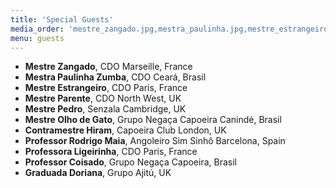 ```yaml
---
title: 'Special Guests'
media_order: 'mestre_zangado.jpg,mestra_paulinha.jpg,mestre_estrangeiro.jpg,mestre_parente.jpg,mestre_pedro.jpg,mestre_olho_de_gato.jpg,contramestre_hiram.jpg,Professor_Rodrigo_Maia.jpg,Professora_Ligeirinha.jpg,professor_coisado.jpg,mestre_chitaozinho.jpg'
menu: guests
---
```


* **Mestre Zangado**, CDO Marseille, France
* **Mestra Paulinha Zumba**, CDO Ceará, Brasil
* **Mestre Estrangeiro**, CDO Paris, France
* **Mestre Parente**, CDO North West, UK
* **Mestre Pedro**, Senzala Cambridge, UK
* **Mestre Olho de Gato**, Grupo Negaça Capoeira Canindé, Brasil
* **Contramestre Hiram**, Capoeira Club London, UK
* **Professor Rodrigo Maia**, Angoleiro Sim Sinhô Barcelona, Spain
* **Professora Ligeirinha**, CDO Paris, France
* **Professor Coisado**, Grupo Negaça Capoeira, Brasil
* **Graduada Doriana**, Grupo Ajitú, UK
